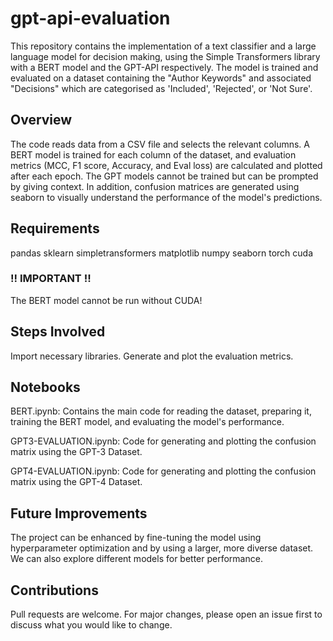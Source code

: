 # gpt-api-evaluation
This repository contains the implementation of a text classifier and a large language model for decision making, using the Simple Transformers library with a BERT model and the GPT-API respectively. The model is trained and evaluated on a dataset containing the "Author Keywords" and associated "Decisions" which are categorised as 'Included', 'Rejected', or 'Not Sure'.

## Overview
The code reads data from a CSV file and selects the relevant columns.
A BERT model is trained for each column of the dataset, and evaluation metrics (MCC, F1 score, Accuracy, and Eval loss) are calculated and plotted after each epoch.
The GPT models cannot be trained but can be prompted by giving context.
In addition, confusion matrices are generated using seaborn to visually understand the performance of the model's predictions.
## Requirements
pandas
sklearn
simpletransformers
matplotlib
numpy
seaborn
torch
cuda
### !! IMPORTANT !! 
The BERT model cannot be run without CUDA!
## Steps Involved
Import necessary libraries.
Generate and plot the evaluation metrics.
## Notebooks
BERT.ipynb: Contains the main code for reading the dataset, preparing it, training the BERT model, and evaluating the model's performance.

GPT3-EVALUATION.ipynb: Code for generating and plotting the confusion matrix using the GPT-3 Dataset.

GPT4-EVALUATION.ipynb: Code for generating and plotting the confusion matrix using the GPT-4 Dataset.


## Future Improvements
The project can be enhanced by fine-tuning the model using hyperparameter optimization and by using a larger, more diverse dataset. We can also explore different models for better performance.

## Contributions
Pull requests are welcome. For major changes, please open an issue first to discuss what you would like to change.